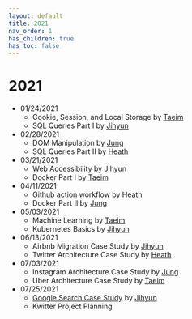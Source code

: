 ```yaml
---
layout: default
title: 2021
nav_order: 1
has_children: true
has_toc: false
---
```


# 2021

- 01/24/2021
    - Cookie, Session, and Local Storage by [Taeim](https://github.com/kwontaeim)
    - SQL Queries Part I by [Jihyun](https://github.com/jihyun-um)
- 02/28/2021
    - DOM Manipulation by [Jung](https://github.com/junglee1101)
    - SQL Queries Part II by [Heath](https://github.com/heathryu)
- 03/21/2021
    - Web Accessibility by [Jihyun](https://github.com/jihyun-um)
    - Docker Part I by [Taeim](https://github.com/kwontaeim)
- 04/11/2021
    - Github action workflow by [Heath](https://github.com/heathryu)
    - Docker Part II by [Jung](https://github.com/junglee1101)
- 05/03/2021
    - Machine Learning by [Taeim](https://github.com/kwontaeim)
    - Kubernetes Basics by [Jihyun](https://github.com/jihyun-um)
- 06/13/2021
    - Airbnb Migration Case Study by [Jihyun](https://github.com/jihyun-um)
    - Twitter Architecture Case Study by [Heath](https://github.com/heathryu)
- 07/03/2021
    - Instagram Architecture Case Study by [Jung](https://github.com/junglee1101)
    - Uber Architecture Case Study by [Taeim](https://github.com/kwontaeim)
- 07/25/2021
    - [Google Search Case Study](case_study/google_search.md) by [Jihyun](https://github.com/jihyun-um)
    - Kwitter Project Planning
